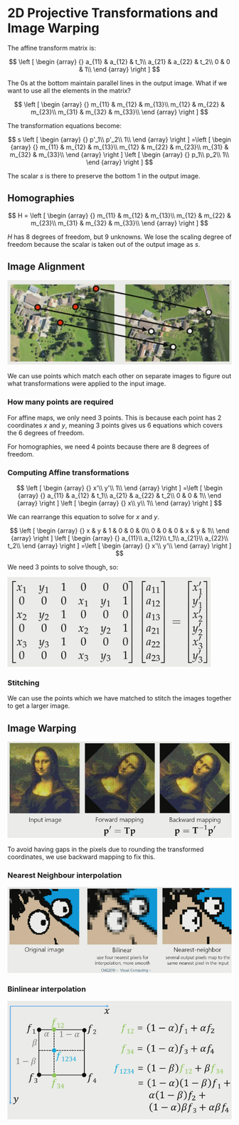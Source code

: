 # 2D Projective Transformations and Image Warping

The affine transform matrix is:

$$
\left [
\begin {array} {}
a_{11} & a_{12} & t_1\\
a_{21} & a_{22} & t_2\\
0 & 0 & 1\\
\end {array}
\right ]
$$

The 0s at the bottom maintain parallel lines in the output image. What if we want to use all the elements in the matrix?

$$
\left [
\begin {array} {}
m_{11} & m_{12} & m_{13}\\
m_{12} & m_{22} & m_{23}\\
m_{31} & m_{32} & m_{33}\\
\end {array}
\right ]
$$

The transformation equations become:

$$
s
\left [
\begin {array} {}
p'_1\\
p'_2\\
1\\
\end {array}
\right ]
=\left [
\begin {array} {}
m_{11} & m_{12} & m_{13}\\
m_{12} & m_{22} & m_{23}\\
m_{31} & m_{32} & m_{33}\\
\end {array}
\right ]
\left [
\begin {array} {}
p_1\\
p_2\\
1\\
\end {array}
\right ]
$$

The scalar $s$ is there to preserve the bottom $1$ in the output image.

## Homographies

$$
H = 
\left [
\begin {array} {}
m_{11} & m_{12} & m_{13}\\
m_{12} & m_{22} & m_{23}\\
m_{31} & m_{32} & m_{33}\\
\end {array}
\right ]
$$

$H$ has 8 degrees of freedom, but 9 unknowns. We lose the scaling degree of freedom because the scalar is taken out of the output image as $s$.

## Image Alignment

![](assets/2024-11-11-20-47-59.png)

We can use points which match each other on separate images to figure out what transformations were applied to the input image. 

### How many points are required

For affine maps, we only need 3 points. This is because each point has 2 coordinates $x$ and $y$, meaning 3 points gives us 6 equations which covers the 6 degrees of freedom.

For homographies, we need 4 points because there are 8 degrees of freedom. 

### Computing Affine transformations

$$
\left [
\begin {array} {}
x'\\
y'\\
1\\
\end {array}
\right ]
=\left [
\begin {array} {}
a_{11} & a_{12} & t_1\\
a_{21} & a_{22} & t_2\\
0 & 0 & 1\\
\end {array}
\right ]
\left [
\begin {array} {}
x\\
y\\
1\\
\end {array}
\right ]
$$

We can rearrange this equation to solve for $x$ and $y$.

$$
\left [
\begin {array} {}
x & y & 1 & 0 & 0 & 0\\
0 & 0 & 0 & x & y & 1\\
\end {array}
\right ]
\left [
\begin {array} {}
a_{11}\\
a_{12}\\
t_1\\
a_{21}\\
a_{22}\\
t_2\\
\end {array}
\right ]
=\left [
\begin {array} {}
x'\\
y'\\
\end {array}
\right ]
$$

We need 3 points to solve though, so:

![](assets/2024-11-11-20-58-04.png)

### Stitching

We can use the points which we have matched to stitch the images together to get a larger image. 

## Image Warping

![](assets/2024-11-12-18-08-33.png)

To avoid having gaps in the pixels due to rounding the transformed coordinates, we use backward mapping to fix this. 

### Nearest Neighbour interpolation

![](assets/2024-11-12-18-12-00.png)

### Binlinear interpolation

![](assets/2024-11-12-18-16-31.png)
